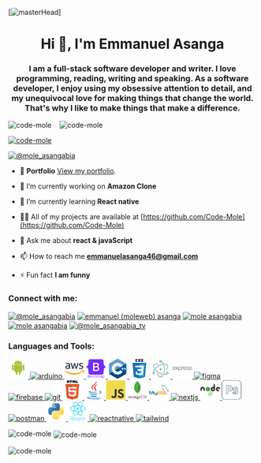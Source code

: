 [![masterHead]([https://th.bing.com/th/id/OIP.bysaJRAPveY8YRVhMXpu8gHaEK?rs=1&pid=ImgDetMain](https://www.google.com/search?sca_esv=b5b966a5f6140c86&rlz=1C1GCEA_enGH1039GH1039&sxsrf=ADLYWIJqXzgx2GYIhZlT7H_x0t2xQlmegw:1732231835787&q=masterhead+image+for+my+github+profile&udm=2&fbs=AEQNm0Aa4sjWe7Rqy32pFwRj0UkWd8nbOJfsBGGB5IQQO6L3JyWp6w6_rxLPe8F8fpm5a55blYtaduielx1say4YCS0E7NoTh54jZTLNfyew_1Liz7IWRdkl2R7U_x8N67J_Hz3YTT6_PucdJ9ynYFP8OK-4oUhKeiO6ULD97lhywJicieNh8ZoTVP-vGI8g7xEzN0HKLrzw&sa=X&ved=2ahUKEwj-ofa5yu6JAxUGUkEAHYmTNdcQtKgLegQIGBAB&biw=1536&bih=776&dpr=1.25#vhid=ytXfRcDaknpGMM&vssid=mosaic))]
<h1 align="center">Hi 👋, I'm Emmanuel Asanga <Code-Mole></h1>
<h3 align="center">I am a full-stack software developer and writer. I love programming, reading, writing and speaking. As a software developer, I enjoy using my obsessive attention to detail, and my unequivocal love for making things that change the world. That's why I like to make things that make a difference.</h3>
<img align="right" width="400" src="https://komarev.com/ghpvc/?username=code-mole&label=Profile%20views&color=0e75b6&style=flat" alt="code-mole" />

<p align="left"> <img src="https://user-images.githubusercontent.com/61407386/148674307-700bb6d6-0904-4e4b-bb8b-e2bca910b319.png" alt="code-mole" /> </p>

<p align="left"> <a href="https://github.com/ryo-ma/github-profile-trophy"><img src="https://github-profile-trophy.vercel.app/?username=code-mole" alt="code-mole" /></a> </p>

<p align="left"> <a href="https://twitter.com/@mole_asangabia" target="blank"><img src="https://img.shields.io/twitter/follow/@mole_asangabia?logo=twitter&style=for-the-badge" alt="@mole_asangabia" /></a> </p>

- 🤳  **Portfolio** [View my portfolio](https://mole-portfolio.vercel.app ).

- 🔭 I’m currently working on **Amazon Clone**

- 🌱 I’m currently learning **React native**

- 👨‍💻 All of my projects are available at [https://github.com/Code-Mole](https://github.com/Code-Mole)

- 💬 Ask me about **react & javaScript**

- 📫 How to reach me **emmanuelasanga46@gmail.com**

- ⚡ Fun fact **I am funny**

<h3 align="left">Connect with me:</h3>
<p align="left">
<a href="https://twitter.com/@mole_asangabia" target="blank"><img align="center" src="https://raw.githubusercontent.com/rahuldkjain/github-profile-readme-generator/master/src/images/icons/Social/twitter.svg" alt="@mole_asangabia" height="30" width="40" /></a>
<a href="https://linkedin.com/in/emmanuel (moleweb) asanga" target="blank"><img align="center" src="https://raw.githubusercontent.com/rahuldkjain/github-profile-readme-generator/master/src/images/icons/Social/linked-in-alt.svg" alt="emmanuel (moleweb) asanga" height="30" width="40" /></a>
<a href="https://fb.com/mole asangabia" target="blank"><img align="center" src="https://raw.githubusercontent.com/rahuldkjain/github-profile-readme-generator/master/src/images/icons/Social/facebook.svg" alt="mole asangabia" height="30" width="40" /></a>
<a href="https://instagram.com/mole asangabia" target="blank"><img align="center" src="https://raw.githubusercontent.com/rahuldkjain/github-profile-readme-generator/master/src/images/icons/Social/instagram.svg" alt="mole asangabia" height="30" width="40" /></a>
<a href="https://www.youtube.com/c/@mole_asangabia_tv" target="blank"><img align="center" src="https://raw.githubusercontent.com/rahuldkjain/github-profile-readme-generator/master/src/images/icons/Social/youtube.svg" alt="@mole_asangabia_tv" height="30" width="40" /></a>
</p>

<h3 align="left">Languages and Tools:</h3>
<p align="left"> <a href="https://developer.android.com" target="_blank" rel="noreferrer"> <img src="https://raw.githubusercontent.com/devicons/devicon/master/icons/android/android-original-wordmark.svg" alt="android" width="40" height="40"/> </a> <a href="https://www.arduino.cc/" target="_blank" rel="noreferrer"> <img src="https://cdn.worldvectorlogo.com/logos/arduino-1.svg" alt="arduino" width="40" height="40"/> </a> <a href="https://aws.amazon.com" target="_blank" rel="noreferrer"> <img src="https://raw.githubusercontent.com/devicons/devicon/master/icons/amazonwebservices/amazonwebservices-original-wordmark.svg" alt="aws" width="40" height="40"/> </a> <a href="https://getbootstrap.com" target="_blank" rel="noreferrer"> <img src="https://raw.githubusercontent.com/devicons/devicon/master/icons/bootstrap/bootstrap-plain-wordmark.svg" alt="bootstrap" width="40" height="40"/> </a> <a href="https://www.w3schools.com/cpp/" target="_blank" rel="noreferrer"> <img src="https://raw.githubusercontent.com/devicons/devicon/master/icons/cplusplus/cplusplus-original.svg" alt="cplusplus" width="40" height="40"/> </a> <a href="https://www.w3schools.com/css/" target="_blank" rel="noreferrer"> <img src="https://raw.githubusercontent.com/devicons/devicon/master/icons/css3/css3-original-wordmark.svg" alt="css3" width="40" height="40"/> </a> <a href="https://www.electronjs.org" target="_blank" rel="noreferrer"> <img src="https://raw.githubusercontent.com/devicons/devicon/master/icons/electron/electron-original.svg" alt="electron" width="40" height="40"/> </a> <a href="https://expressjs.com" target="_blank" rel="noreferrer"> <img src="https://raw.githubusercontent.com/devicons/devicon/master/icons/express/express-original-wordmark.svg" alt="express" width="40" height="40"/> </a> <a href="https://www.figma.com/" target="_blank" rel="noreferrer"> <img src="https://www.vectorlogo.zone/logos/figma/figma-icon.svg" alt="figma" width="40" height="40"/> </a> <a href="https://firebase.google.com/" target="_blank" rel="noreferrer"> <img src="https://www.vectorlogo.zone/logos/firebase/firebase-icon.svg" alt="firebase" width="40" height="40"/> </a> <a href="https://git-scm.com/" target="_blank" rel="noreferrer"> <img src="https://www.vectorlogo.zone/logos/git-scm/git-scm-icon.svg" alt="git" width="40" height="40"/> </a> <a href="https://www.w3.org/html/" target="_blank" rel="noreferrer"> <img src="https://raw.githubusercontent.com/devicons/devicon/master/icons/html5/html5-original-wordmark.svg" alt="html5" width="40" height="40"/> </a> <a href="https://www.java.com" target="_blank" rel="noreferrer"> <img src="https://raw.githubusercontent.com/devicons/devicon/master/icons/java/java-original.svg" alt="java" width="40" height="40"/> </a> <a href="https://developer.mozilla.org/en-US/docs/Web/JavaScript" target="_blank" rel="noreferrer"> <img src="https://raw.githubusercontent.com/devicons/devicon/master/icons/javascript/javascript-original.svg" alt="javascript" width="40" height="40"/> </a> <a href="https://www.mongodb.com/" target="_blank" rel="noreferrer"> <img src="https://raw.githubusercontent.com/devicons/devicon/master/icons/mongodb/mongodb-original-wordmark.svg" alt="mongodb" width="40" height="40"/> </a> <a href="https://www.mysql.com/" target="_blank" rel="noreferrer"> <img src="https://raw.githubusercontent.com/devicons/devicon/master/icons/mysql/mysql-original-wordmark.svg" alt="mysql" width="40" height="40"/> </a> <a href="https://nextjs.org/" target="_blank" rel="noreferrer"> <img src="https://cdn.worldvectorlogo.com/logos/nextjs-2.svg" alt="nextjs" width="40" height="40"/> </a> <a href="https://nodejs.org" target="_blank" rel="noreferrer"> <img src="https://raw.githubusercontent.com/devicons/devicon/master/icons/nodejs/nodejs-original-wordmark.svg" alt="nodejs" width="40" height="40"/> </a> <a href="https://www.photoshop.com/en" target="_blank" rel="noreferrer"> <img src="https://raw.githubusercontent.com/devicons/devicon/master/icons/photoshop/photoshop-line.svg" alt="photoshop" width="40" height="40"/> </a> <a href="https://postman.com" target="_blank" rel="noreferrer"> <img src="https://www.vectorlogo.zone/logos/getpostman/getpostman-icon.svg" alt="postman" width="40" height="40"/> </a> <a href="https://www.python.org" target="_blank" rel="noreferrer"> <img src="https://raw.githubusercontent.com/devicons/devicon/master/icons/python/python-original.svg" alt="python" width="40" height="40"/> </a> <a href="https://reactjs.org/" target="_blank" rel="noreferrer"> <img src="https://raw.githubusercontent.com/devicons/devicon/master/icons/react/react-original-wordmark.svg" alt="react" width="40" height="40"/> </a> <a href="https://reactnative.dev/" target="_blank" rel="noreferrer"> <img src="https://reactnative.dev/img/header_logo.svg" alt="reactnative" width="40" height="40"/> </a> <a href="https://tailwindcss.com/" target="_blank" rel="noreferrer"> <img src="https://www.vectorlogo.zone/logos/tailwindcss/tailwindcss-icon.svg" alt="tailwind" width="40" height="40"/> </a> </p>

<p><img align="left" src="https://github-readme-stats.vercel.app/api/top-langs?username=code-mole&show_icons=true&locale=en&layout=compact" alt="code-mole" /></p>

<p>&nbsp;<img align="center" src="https://github-readme-stats.vercel.app/api?username=code-mole&show_icons=true&locale=en" alt="code-mole" /></p>

<p><img align="center" src="https://github-readme-streak-stats.herokuapp.com/?user=code-mole&" alt="code-mole" /></p>
